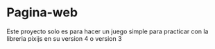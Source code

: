 # Pagina-web
Este proyecto solo es para hacer un juego simple para practicar con la libreria pixijs en su version 4 o version  3
